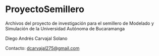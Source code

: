 # ProyectoSemillero
Archivos del proyecto de investigación para el semillero de Modelado y Simulación de la Universidad Autónoma de Bucaramanga

Diego Andrés Carvajal Solano

Contacto: dcarvajal275@gmail.com
